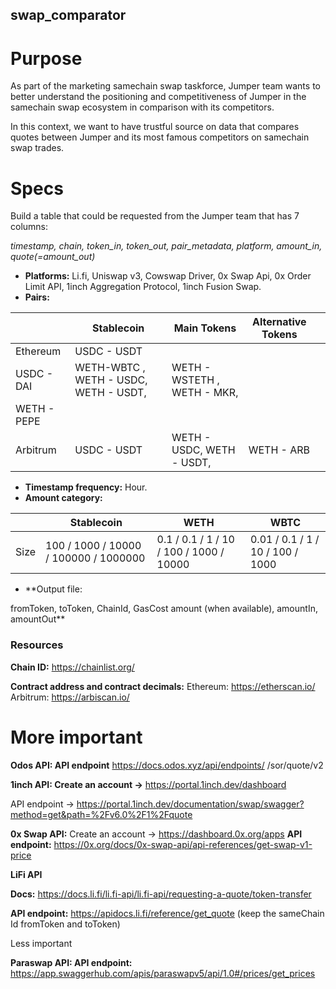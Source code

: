 ## swap_comparator

# Purpose

As part of the marketing samechain swap taskforce, Jumper team wants to better understand the positioning and competitiveness of Jumper in the samechain swap ecosystem in comparison with its competitors.

In this context, we want to have trustful source on data that compares quotes between Jumper and its most famous competitors on samechain swap trades.

# Specs

Build a table that could be requested from the Jumper team that has 7 columns:

*timestamp, chain,  token_in, token_out, pair_metadata, platform, amount_in, quote(=amount_out)*

- **Platforms:** Li.fi, Uniswap v3, Cowswap Driver, 0x Swap Api, 0x Order Limit API, 1inch Aggregation Protocol, 1inch Fusion Swap.
- **Pairs:**

|  | Stablecoin | Main Tokens | Alternative Tokens |  |
| --- | --- | --- | --- | --- |
| Ethereum | USDC - USDT
USDC - DAI | WETH-WBTC , WETH - USDC, WETH - USDT,  | WETH - WSTETH ,  WETH - MKR, 
WETH - PEPE |  |
| Arbitrum | USDC - USDT | WETH - USDC, WETH - USDT,  | WETH - ARB |  |
- **Timestamp frequency:** Hour.
- **Amount category:**

|  | Stablecoin | WETH | WBTC |
| --- | --- | --- | --- |
| Size | 100 / 1000 / 10000 / 100000 / 1000000 | 0.1 / 0.1 / 1 / 10 / 100 / 1000 / 10000 | 0.01 / 0.1 / 1 / 10 / 100 / 1000 |
- **Output file:

fromToken, toToken, ChainId, GasCost amount (when available), amountIn, amountOut**

### **Resources**

**Chain ID:**
https://chainlist.org/

**Contract address and contract decimals:**
Ethereum: https://etherscan.io/
Arbitrum: https://arbiscan.io/

# More important

**Odos API:
API endpoint** https://docs.odos.xyz/api/endpoints/ 
/sor/quote/v2

**1inch API:
Create an account →** https://portal.1inch.dev/dashboard

API endpoint → https://portal.1inch.dev/documentation/swap/swagger?method=get&path=%2Fv6.0%2F1%2Fquote

**0x Swap API:**
Create an account → https://dashboard.0x.org/apps
**API endpoint:** https://0x.org/docs/0x-swap-api/api-references/get-swap-v1-price

**LiFi API**

**Docs:** https://docs.li.fi/li.fi-api/li.fi-api/requesting-a-quote/token-transfer

**API endpoint:** https://apidocs.li.fi/reference/get_quote (keep the sameChain Id fromToken and toToken)

Less important

**Paraswap API: 
API endpoint:** https://app.swaggerhub.com/apis/paraswapv5/api/1.0#/prices/get_prices
